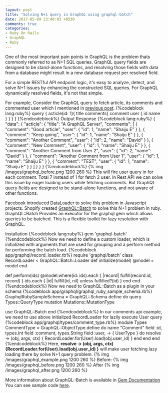 ```yaml
---
layout: post
title: "Solving N+1 query in GraphQL using graphql-batch"
date: 2017-05-09 23:40:03 +0530
comments: true
categories:
- Ruby On Rails
- GraphQL
- Ruby
---
```



<div class='post'>
  <div dir="ltr" style="text-align: left;" trbidi="on">
    <p>One of the most important pain points in GraphQL is the problem thats commonly referred to as N+1 SQL queries. GraphQL query fields are designed to be stand-alone functions, and resolving those fields with data from a database might result in a new database request per resolved field.</p>
    <p>For a simple RESTful API endpoint logic, it's easy to analyze, detect, and solve N+1 issues by enhancing the constructed SQL queries. For GraphQL dynamically resolved fields, it's not that simple.</p>
    For example, Consider the GraphQL query to fetch article, its comments and commented user which I mentioned in <a href="http://tech.eshaiju.in/blog/2017/05/08/graphql-server-nested-query-implemenation-example-in-ruby-on-rails/">previous post</a>.
    {%codeblock lang:ruby%}
query {
  acticle(id: 1){
    title
    comments{
      comment
      user {
        id
        name
      }
    }
  }
}
{%endcodeblock%}
Output Response
{%codeblock lang:ruby%}
{
  "data": {
    "acticle": {
      "title": "A GraphQL Server",
      "comments": [
        {
          "comment": "Good article",
          "user": {
            "id": 1,
            "name": "Shaiju E"
          }
        },
        {
          "comment": "Keep going",
          "user": {
            "id": 1,
            "name": "Shaiju E"
          }
        },
        {
          "comment": "Another Comment",
          "user": {
            "id": 2,
            "name": "David"
          }
        },
        {
          "comment": "New Comment",
          "user": {
            "id": 1,
            "name": "Shaiju E"
          }
        },
        {
          "comment": "Another Comment from User 2",
          "user": {
            "id": 2,
            "name": "David"
          }
        },
        {
          "comment": "Another Comment from User 1",
          "user": {
            "id": 1,
            "name": "Shaiju E"
          }
        },
        {
          "comment": "TEST",
          "user": {
            "id": 1,
            "name": "Shaiju E"
          }
        }
      ]
    }
  }
}
{%endcodeblock%}
{% img /images/graphql_before.png 1200 260  %}
This will fire user query in for each comment. Total 7 instead of 1 for fetch 2 user. In Rest API we can solve this issue by eager loading users while fetching comments. But GraphQL query fields are designed to be stand-alone functions, and not aware of other functions.
<p>Facebook introduced DataLoader to solve this problem in Javascript projects. Shopify created <a href='https://github.com/Shopify/graphql-batch' >GraphQL::Batch</a> to solve this N+1 problem in ruby.<br />GraphQL::Batch Provides an executor for the graphql gem which allows queries to be batched. This is a flexible toolkit for lazy resolution with GraphQL.</p>
Installation
{%codeblock lang:ruby%}
gem 'graphql-batch'
{%endcodeblock%}
Now we need to define a custom loader, which is initialized with arguments that are used for grouping and a perform method for performing the batch load.
{%codeblock app/graphql/record_loader.rb%}
require 'graphql/batch'
class RecordLoader < GraphQL::Batch::Loader
  def initialize(model)
    @model = model
  end

  def perform(ids)
    @model.where(id: ids).each { |record| fulfill(record.id, record) }
    ids.each { |id| fulfill(id, nil) unless fulfilled?(id) }
  end
end
{%endcodeblock%}
Now we need to GraphQL::Batch as a plugin in your schema
{%codeblock app/graphql/graphql_ruby_sample_schema.rb%}
GraphqlRubySampleSchema = GraphQL::Schema.define do
  query Types::QueryType
  mutation Mutations::MutationType

  use GraphQL::Batch
end
{%endcodeblock%}
In our comments api example, we need to use above initialized RecordLoader for lazily execute User query
{%codeblock app/graphql/types/comment_type.rb%}
module Types
  CommentType = GraphQL::ObjectType.define do
    name "Comment"
    field :id, types.Int
    field :comment, types.String
    field :user, -> { UserType } do
      resolve -> (obj, args, ctx) {
        RecordLoader.for(User).load(obj.user_id)
      }
    end
  end
end
{%endcodeblock%}
Here,  <strong>resolve -&gt; (obj, args, ctx) {RecordLoader.for(User).load(obj.user_id) }</strong> will make user fetching lazy loading there by solve N+1 query problem.
{% img /images/graphql_example.png 1200 260  %}
Before:
{% img /images/graphql_before.png 1200 260  %}
After
{% img /images/graphql_after.png 1200 260  %}
<p>More information about GraphQL::Batch is available in <a href='https://github.com/Shopify/graphql-batch' >Gem Documentation</a><br/>
You can see sample code <a href="https://github.com/eshaiju/graphql-ruby-sample">here</a>.</p>
  </div>
</div>
